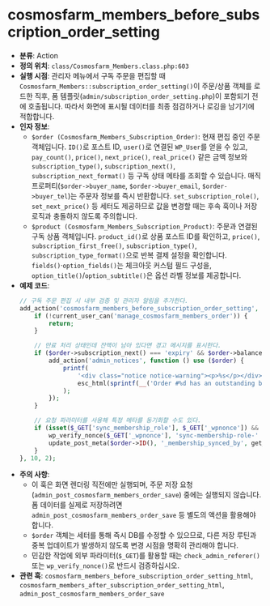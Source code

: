 ﻿# cosmosfarm_members_before_subscription_order_setting

- **분류**: Action
- **정의 위치**: `class/Cosmosfarm_Members.class.php:603`
- **실행 시점**: 관리자 메뉴에서 구독 주문을 편집할 때 `Cosmosfarm_Members::subscription_order_setting()`이 주문/상품 객체를 로드한 직후, 폼 템플릿(`admin/subscription_order_setting.php`)이 포함되기 전에 호출됩니다. 따라서 화면에 표시될 데이터를 최종 점검하거나 로깅을 남기기에 적합합니다.
- **인자 정보**:
  - `$order (Cosmosfarm_Members_Subscription_Order)`: 현재 편집 중인 주문 객체입니다. `ID()`로 포스트 ID, `user()`로 연결된 `WP_User`를 얻을 수 있고, `pay_count()`, `price()`, `next_price()`, `real_price()` 같은 금액 정보와 `subscription_type()`, `subscription_next()`, `subscription_next_format()` 등 구독 상태 메타를 조회할 수 있습니다. 매직 프로퍼티(`$order->buyer_name`, `$order->buyer_email`, `$order->buyer_tel`)는 주문자 정보를 즉시 반환합니다. `set_subscription_role()`, `set_next_price()` 등 세터도 제공하므로 값을 변경할 때는 후속 훅이나 저장 로직과 충돌하지 않도록 주의합니다.
  - `$product (Cosmosfarm_Members_Subscription_Product)`: 주문과 연결된 구독 상품 객체입니다. `product_id()`로 상품 포스트 ID를 확인하고, `price()`, `subscription_first_free()`, `subscription_type()`, `subscription_type_format()`으로 반복 결제 설정을 확인합니다. `fields()`·`option_fields()`는 체크아웃 커스텀 필드 구성을, `option_title()`/`option_subtitle()`은 옵션 라벨 정보를 제공합니다.
- **예제 코드**:
  ```php
  // 구독 주문 편집 시 내부 검증 및 관리자 알림을 추가한다.
  add_action('cosmosfarm_members_before_subscription_order_setting', function ($order, $product) {
      if (!current_user_can('manage_cosmosfarm_members_order')) {
          return;
      }

      // 만료 처리 상태인데 잔액이 남아 있다면 경고 메시지를 표시한다.
      if ($order->subscription_next() === 'expiry' && $order->balance() > 0) {
          add_action('admin_notices', function () use ($order) {
              printf(
                  '<div class="notice notice-warning"><p>%s</p></div>',
                  esc_html(sprintf(__('Order #%d has an outstanding balance.', 'textdomain'), $order->ID()))
              );
          });
      }

      // 요청 파라미터를 사용해 특정 메타를 동기화할 수도 있다.
      if (isset($_GET['sync_membership_role'], $_GET['_wpnonce']) &&
          wp_verify_nonce($_GET['_wpnonce'], 'sync-membership-role-' . $order->ID())) {
          update_post_meta($order->ID(), '_membership_synced_by', get_current_user_id());
      }
  }, 10, 2);
  ```
- **주의 사항**:
  - 이 훅은 화면 렌더링 직전에만 실행되며, 주문 저장 요청(`admin_post_cosmosfarm_members_order_save`) 중에는 실행되지 않습니다. 폼 데이터를 실제로 저장하려면 `admin_post_cosmosfarm_members_order_save` 등 별도의 액션을 활용해야 합니다.
  - `$order` 객체는 세터를 통해 즉시 DB를 수정할 수 있으므로, 다른 저장 루틴과 중복 업데이트가 발생하지 않도록 변경 시점을 명확히 관리해야 합니다.
  - 민감한 작업에 외부 파라미터(`$_GET`)를 활용할 때는 `check_admin_referer()` 또는 `wp_verify_nonce()`로 반드시 검증하십시오.
- **관련 훅**: `cosmosfarm_members_before_subscription_order_setting_html`, `cosmosfarm_members_after_subscription_order_setting_html`, `admin_post_cosmosfarm_members_order_save`
